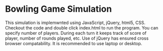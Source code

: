 
Bowling Game Simulation
=======================

This simulation is implemwnted using JavaScript, jQuery, html5, CSS. Checkout the code and double click index.html to run the program. You can specify number of players. During each turn it keeps track of score of player, number of rounds played, etc. Use of jQuery has ensured cross browser compatability. It is recommended to use laptop or desktop.